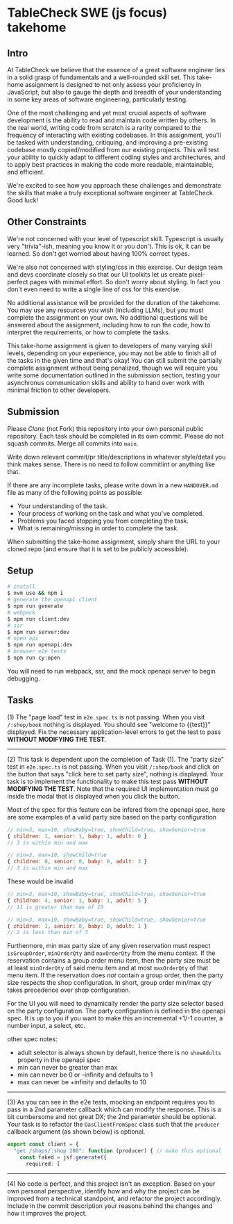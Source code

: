 # TableCheck SWE (js focus) takehome

## Intro

At TableCheck we believe that the essence of a great software engineer lies in a solid grasp of fundamentals and a well-rounded skill set. This take-home assignment is designed to not only assess your proficiency in JavaScript, but also to gauge the depth and breadth of your understanding in some key areas of software engineering, particularly testing.

One of the most challenging and yet most crucial aspects of software development is the ability to read and maintain code written by others. In the real world, writing code from scratch is a rarity compared to the frequency of interacting with existing codebases. In this assignment, you'll be tasked with understanding, critiquing, and improving a pre-existing codebase mostly copied/modified from our existing projects. This will test your ability to quickly adapt to different coding styles and architectures, and to apply best practices in making the code more readable, maintainable, and efficient.

We're excited to see how you approach these challenges and demonstrate the skills that make a truly exceptional software engineer at TableCheck. Good luck!

## Other Constraints

We're not concerned with your level of typescript skill. Typescript is usually very "trivia"-ish, meaning you know it or you don't. This is ok, it can be learned. So don't get worried about having 100% correct types.

We're also not concerned with styling/css in this exercise. Our design team and devs coordinate closely so that our UI toolkits let us create pixel-perfect pages with minimal effort. So don't worry about styling. In fact you don't even need to write a single line of css for this exercise.

No additional assistance will be provided for the duration of the takehome. You may use any resources you wish (including LLMs), but you must complete the assignment on your own. No additional questions will be answered about the assignment, including how to run the code, how to interpret the requirements, or how to complete the tasks.

This take-home assignment is given to developers of many varying skill levels, depending on your experience, you may not be able to finish all of the tasks in the given time and that's okay! You can still submit the partially complete assignment without being penalized, though we will require you write some documentation outlined in the submission section, testing your asynchronus communication skills and ability to hand over work with minimal friction to other developers.

## Submission

Please _Clone_ (not Fork) this repository into your own personal public repository. Each task should be completed in its own commit. Please do not squash commits. Merge all commits into `main`.

Write down relevant commit/pr title/descriptions in whatever style/detail you think makes sense. There is no need to follow commitlint or anything like that.

If there are any incomplete tasks, please write down in a new `HANDOVER.md` file as many of the following points as possible:

- Your understanding of the task.
- Your process of working on the task and what you've completed.
- Problems you faced stopping you from completing the task.
- What is remaining/missing in order to complete the task.

When submitting the take-home assignment, simply share the URL to your cloned repo (and ensure that it is set to be publicly accessible).

## Setup

```bash
# install
$ nvm use && npm i
# generate the openapi client
$ npm run generate
# webpack
$ npm run client:dev
# ssr
$ npm run server:dev
# open api
$ npm run openapi:dev
# browser e2e tests
$ npm run cy:open
```

You will need to run webpack, ssr, and the mock openapi server to begin debugging.

## Tasks

(1) The "page load" test in `e2e.spec.ts` is not passing. When you visit `/:shop/book` nothing is displayed. You should see "welcome to {{test}}" displayed. Fix the necessary application-level errors to get the test to pass **WITHOUT MODIFYING THE TEST**.

---

(2) This task is dependent upon the completion of Task (1). The "party size" test in `e2e.spec.ts` is not passing. When you visit `/:shop/book` and click on the button that says "click here to set party size", nothing is displayed. Your task is to implement the functionality to make this test pass **WITHOUT MODIFYING THE TEST**. Note that the required UI implementation must go inside the modal that is displayed when you click the button.

Most of the spec for this feature can be infered from the openapi spec, here are some examples of a valid party size based on the party configuration

```js
// min=3, max=10, showBaby=true, showChild=true, showSenior=true
{ children: 1, senior: 1, baby: 1, adult: 0 }
// 3 is within min and max
```

```js
// min=3, max=10, showChild=true
{ children: 0, senior: 0, baby: 0, adult: 3 }
// 3 is within min and max
```

These would be invalid

```js
// min=3, max=10, showBaby=true, showChild=true, showSenior=true
{ children: 4, senior: 1, baby: 1, adult: 5 }
// 11 is greater than max of 10
```

```js
// min=3, max=10, showBaby=true, showChild=true, showSenior=true
{ children: 1, senior: 0, baby: 0, adult: 1 }
// 2 is less than min of 3
```

Furthermore, min max party size of any given reservation must respect `isGroupOrder`, `minOrderQty` and `maxOrderQty` from the menu context. If the reservation contains a group order menu item, then the party size must be at least `minOrderQty` of said menu item and at most `maxOrderQty` of that menu item. If the reservation does _not_ contain a group order, then the party size respects the shop configuration. In short, group order min/max qty takes precedence over shop configuration.

For the UI you will need to dynamically render the party size selector based on the party configuration. The party configuration is defined in the openapi spec. It is up to you if you want to make this an incremental +1/-1 counter, a number input, a select, etc.

other spec notes:

- adult selector is always shown by default, hence there is no `showAdults` property in the openapi spec
- min can never be greater than max
- min can never be 0 or -infinity and defaults to 1
- max can never be +infinity and defaults to 10

---

(3) As you can see in the e2e tests, mocking an endpoint requires you to pass in a 2nd parameter callback which can modify the response. This is a bit cumbersome and not great DX; the 2nd parameter should be optional. Your task is to refactor the `OasClientFromSpec` class such that the `producer` callback argument (as shown below) is optional.

```ts
export const client = {
  "get /shops/:shop 200": function (producer) { // make this optional
    const faked = jsf.generate({
      required: [
```

---

(4) No code is perfect, and this project isn't an exception. Based on your own personal perspective, identify how and why the project can be improved from a technical standpoint, and refactor the project accordingly. Include in the commit description your reasons behind the changes and how it improves the project.
